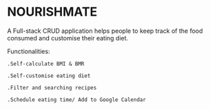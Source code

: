 

# NOURISHMATE

A Full-stack CRUD application helps people to keep track of the food consumed and customise their eating diet.


Functionalities:

    .Self-calculate BMI & BMR
        
    .Self-customise eating diet 
        
    .Filter and searching recipes
         
    .Schedule eating time/ Add to Google Calendar

